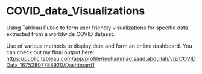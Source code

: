 # COVID_data_Visualizations

Using Tableau Public to form user friendly visualizations for specific data extracted from a worldwide COVID dataset.

Use of various methods to display data and form an online dashboard. You can check out my final output here:
  https://public.tableau.com/app/profile/muhammad.saad.abdullah/viz/COVIDData_16752807788920/Dashboard1
